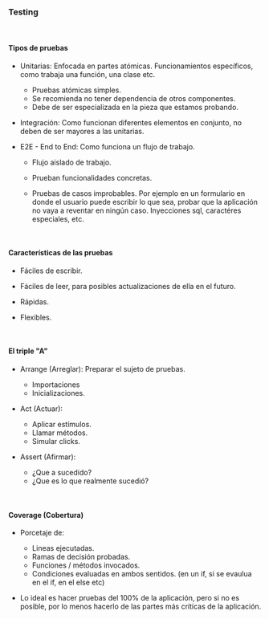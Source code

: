 
### Testing

<br>

#### Tipos de pruebas

- Unitarias: Enfocada en partes atómicas.
    Funcionamientos específicos, como trabaja una función, una clase etc.

    - Pruebas atómicas simples.
    - Se recomienda no tener dependencia de otros componentes.
    - Debe de ser especializada en la pieza que estamos probando.

- Integración: Como funcionan diferentes elementos en conjunto, no deben de ser mayores a las unitarias.

- E2E - End to End: Como funciona un flujo de trabajo.
    - Flujo aislado de trabajo.
    
    - Prueban funcionalidades concretas.

    - Pruebas de casos improbables. Por ejemplo en un formulario en donde el usuario puede escribir lo que sea, probar que la aplicación no vaya a reventar en ningún caso. Inyecciones sql, caractéres especiales, etc.

<br>

#### Características de las pruebas

- Fáciles de escribir.

- Fáciles de leer, para posibles actualizaciones de ella en el futuro.

- Rápidas.

- Flexibles.

<br>

#### El triple "A"

- Arrange (Arreglar): Preparar el sujeto de pruebas.
    - Importaciones
    - Inicializaciones.

- Act (Actuar): 
    - Aplicar estímulos.
    - Llamar métodos.
    - Simular clicks. 

- Assert (Afirmar):
    - ¿Que a sucedido?
    - ¿Que es lo que realmente sucedió?

<br>

#### Coverage (Cobertura)

- Porcetaje de:
    - Lineas ejecutadas.
    - Ramas de decisión probadas.
    - Funciones / métodos invocados.
    - Condiciones evaluadas en ambos sentidos. (en un if, si se evaulua en el if, en el else etc)

- Lo ideal es hacer pruebas del 100% de la aplicación, pero si no es posible, por lo menos hacerlo de las partes más críticas de la aplicación.